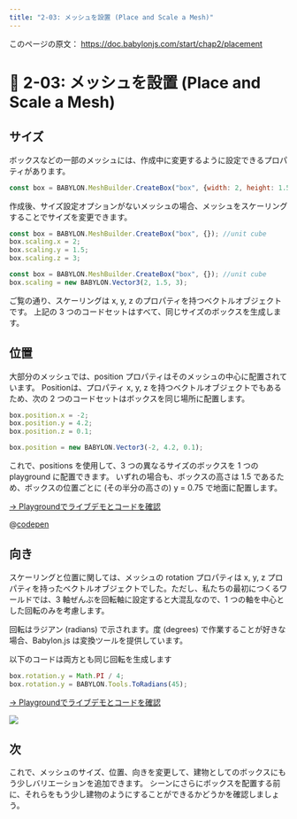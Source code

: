 ```yaml
---
title: "2-03: メッシュを設置 (Place and Scale a Mesh)"
---
```


このページの原文： https://doc.babylonjs.com/start/chap2/placement

# 🔨 2-03: メッシュを設置 (Place and Scale a Mesh)

## サイズ

ボックスなどの一部のメッシュには、作成中に変更するように設定できるプロパティがあります。 

```js
const box = BABYLON.MeshBuilder.CreateBox("box", {width: 2, height: 1.5, depth: 3})
```

作成後、サイズ設定オプションがないメッシュの場合、メッシュをスケーリングすることでサイズを変更できます。 

```js
const box = BABYLON.MeshBuilder.CreateBox("box", {}); //unit cube
box.scaling.x = 2;
box.scaling.y = 1.5;
box.scaling.z = 3;
```


```js
const box = BABYLON.MeshBuilder.CreateBox("box", {}); //unit cube
box.scaling = new BABYLON.Vector3(2, 1.5, 3);
```

ご覧の通り、スケーリングは x, y, z のプロパティを持つベクトルオブジェクトです。
上記の 3 つのコードセットはすべて、同じサイズのボックスを生成します。

## 位置

大部分のメッシュでは、position プロパティはそのメッシュの中心に配置されています。 
Positionは、プロパティ x, y, z を持つベクトルオブジェクトでもあるため、次の 2 つのコードセットはボックスを同じ場所に配置します。 

```js
box.position.x = -2;
box.position.y = 4.2;
box.position.z = 0.1;
```

```js
box.position = new BABYLON.Vector3(-2, 4.2, 0.1);
```

これで、positions を使用して、3 つの異なるサイズのボックスを 1 つの playground に配置できます。 いずれの場合も、ボックスの高さは 1.5 であるため、ボックスの位置ごとに (その半分の高さの) y = 0.75 で地面に配置します。 

[→ Playgroundでライブデモとコードを確認](https://playground.babylonjs.com/#KBS9I5#68)

@[codepen](https://codepen.io/chomado/pen/XWexpGO)

## 向き

スケーリングと位置に関しては、メッシュの rotation プロパティは x, y, z プロパティを持ったベクトルオブジェクトでした。ただし、私たちの最初につくるワールドでは、3 軸ぜんぶを回転軸に設定すると大混乱なので、1 つの軸を中心とした回転のみを考慮します。

回転はラジアン (radians) で示されます。度 (degrees) で作業することが好きな場合、Babylon.js は変換ツールを提供しています。

以下のコードは両方とも同じ回転を生成します

```js
box.rotation.y = Math.PI / 4;
box.rotation.y = BABYLON.Tools.ToRadians(45);
```
[→ Playgroundでライブデモとコードを確認](https://playground.babylonjs.com/#KBS9I5#69)

![](https://storage.googleapis.com/zenn-user-upload/2da98ca167dc-20220111.png)

## 次
これで、メッシュのサイズ、位置、向きを変更して、建物としてのボックスにもう少しバリエーションを追加できます。 
シーンにさらにボックスを配置する前に、それらをもう少し建物のようにすることができるかどうかを確認しましょう。 
